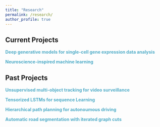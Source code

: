 ```yaml
---
title: "Research"
permalink: /research/
author_profile: true
---
```



## Current Projects

**<span style="color:#52adc8">Deep generative models for single-cell gene expression data analysis</span>**<br>

**<span style="color:#52adc8">Neuroscience-inspired machine learning</span>**<br>


## Past Projects

**<span style="color:#52adc8">Unsupervised multi-object tracking for video surveillance</span>**<br>

**<span style="color:#52adc8">Tensorized LSTMs for sequence Learning</span>**<br>

**<span style="color:#52adc8">Hierarchical path planning for autonoumous driving</span>**<br>

**<span style="color:#52adc8">Automatic road segmentation with iterated graph cuts</span>**<br>
